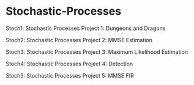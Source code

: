 # Stochastic-Processes

Stoch1: Stochastic Processes Project 1: Dungeons and Dragons

Stoch2: Stochastic Processes Project 2: MMSE Estimation

Stoch3: Stochastic Processes Project 3: Maximum Likelihood Estimation

Stoch4: Stochastic Processes Project 4: Detection

Stoch5: Stochastic Processes Project 5: MMSE FIR
